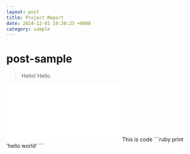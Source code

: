 ```yaml
---
layout: post
title: Project Report
date: 2024-12-01 19:20:23 +0900
category: sample
---
```

# post-sample
> Hello! Hello
<embed src="_posts/SP-27 Pinky Spotify app Final report1.pdf" type="application/pdf"/>
This is code
```ruby
print 'hello world'
```
